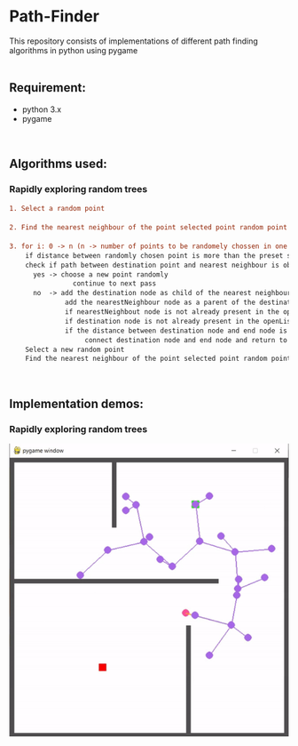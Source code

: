 # Path-Finder
This repository consists of implementations of different path finding algorithms in python using pygame
<br><br>

## Requirement:
<ul>
<li> python 3.x </li>
<li> pygame </li>
</ul>
<br>

## Algorithms used:

### Rapidly exploring random trees
``` diff
1. Select a random point 

2. Find the nearest neighbour of the point selected point random point 

3. for i: 0 -> n (n -> number of points to be randomely chossen in one pass)
    if distance between randomly chosen point is more than the preset step size find a distination point
    check if path between destination point and nearest neighbour is obstructed
      yes -> choose a new point randomly
                continue to next pass
      no  -> add the destination node as child of the nearest neighbour
              add the nearestNeighbour node as a parent of the destination node
              if nearestNeighbout node is not already present in the openList then append the node
              if destination node is not already present in the openList then append the node
              if the distance between destination node and end node is less than the limit
                   connect destination node and end node and return to main
    Select a new random point 
    Find the nearest neighbour of the point selected point random point 
```
<br>

## Implementation demos:

### Rapidly exploring random trees
![RRT demo](https://github.com/prapti1112/Path-Finder/blob/python/videos/RRT%20implementaion.gif)
